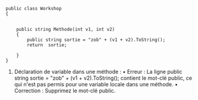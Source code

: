 
    public class Workshop
    {


        public string Methode(int v1, int v2)
        {
            public string sortie = "zob" + (v1 + v2).ToString();
            return  sortie;

        }
    }


1.	Déclaration de variable dans une méthode :
•	Erreur : La ligne public string sortie = "zob" + (v1 + v2).ToString(); contient le mot-clé public, ce qui n'est pas permis pour une variable locale dans une méthode.
•	Correction : Supprimez le mot-clé public.